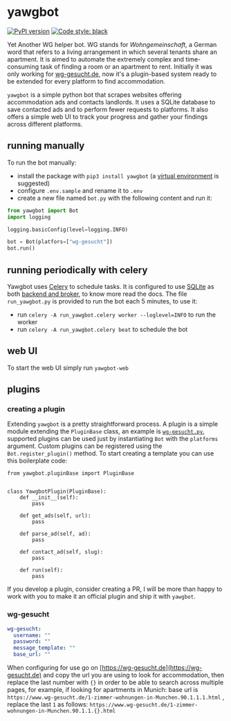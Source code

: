 # yawgbot

[![PyPI version](https://badge.fury.io/py/yawgbot.svg)](https://badge.fury.io/py/yawgbot) [![Code style: black](https://img.shields.io/badge/code%20style-black-000000.svg)](https://github.com/psf/black)

Yet Another WG helper bot. WG stands for *Wohngemeinschaft*, a German word that refers to a living arrangement in which
several tenants share an apartment. It is aimed to automate the extremely complex and time-consuming task of finding a
room or an apartment to rent. Initially it was only working for [wg-gesucht.de](https://wg-gesucht.de), now it's a
plugin-based system ready to be extended for every platform to find accommodation.

`yawgbot` is a simple python bot that scrapes websites offering accommodation ads and contacts landlords. It uses a
SQLite database to save contacted ads and to perform fewer requests to platforms. It also offers a simple web UI to
track your progress and gather your findings across different platforms.

## running manually

To run the bot manually:

+ install the package with `pip3 install yawgbot` (a [virtual environment](https://docs.python.org/3/tutorial/venv.html)
  is suggested)
+ configure `.env.sample` and rename it to `.env`
+ create a new file named `bot.py` with the following content and run it:

```python
from yawgbot import Bot
import logging

logging.basicConfig(level=logging.INFO)

bot = Bot(platfors=["wg-gesucht"])
bot.run()
```

## running periodically with celery

Yawgbot uses [Celery](https://docs.celeryq.dev/en/stable/) to schedule tasks. It is configured to
use [SQLite](https://sqlite.org) as
both [backend and broker](https://docs.celeryq.dev/en/stable/getting-started/backends-and-brokers/index.html), to know
more read the docs. The file `run_yawgbot.py` is provided to run the bot each 5 minutes, to use it:

- run `celery -A run_yawgbot.celery worker --loglevel=INFO` to run the worker
- run `celery -A run_yawgbot.celery beat` to schedule the bot

## web UI

To start the web UI simply run `yawgbot-web`

## plugins

### creating a plugin

Extending `yawgbot` is a pretty straightforward process. A plugin is a simple module extending the `PluginBase` class,
an example is [`wg-gesucht.py`](https://github.com/rcastellotti/yawgbot/blob/master/src/yawgbot/plugins/wg-gesucht.py),
supported plugins can be used just by instantiating `Bot` with the `platforms` argument. Custom plugins can be
registered using the `Bot.register_plugin()` method. To start creating a template you can use this boilerplate code:

```python3
from yawgbot.pluginBase import PluginBase


class YawgbotPlugin(PluginBase):
    def __init__(self):
        pass

    def get_ads(self, url):
        pass

    def parse_ad(self, ad):
        pass

    def contact_ad(self, slug):
        pass

    def run(self):
        pass
```

If you develop a plugin, consider creating a PR, I will be more than happy to work with you to make it an official
plugin and ship it with `yawgbot`.

### wg-gesucht

```yml
wg-gesucht:
  username: ""
  password: ""
  message_template: ""
  base_url: ""
```

When configuring for use go on [https://wg-gesucht.de](https://wg-gesucht.de) and copy the url you are using to look for
accommodation, then replace the last number with `{}` in order to be able to search across multiple pages, for example,
if looking for apartments in Munich: base url is `https://www.wg-gesucht.de/1-zimmer-wohnungen-in-Munchen.90.1.1.1.html`
, replace the last `1` as follows: `https://www.wg-gesucht.de/1-zimmer-wohnungen-in-Munchen.90.1.1.{}.html`